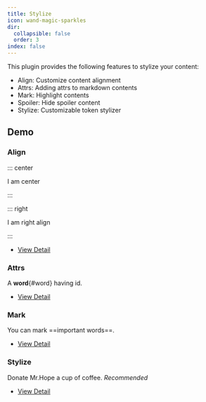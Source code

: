 ```yaml
---
title: Stylize
icon: wand-magic-sparkles
dir:
  collapsible: false
  order: 3
index: false
---
```


<!-- #region intro -->

This plugin provides the following features to stylize your content:

- Align: Customize content alignment
- Attrs: Adding attrs to markdown contents
- Mark: Highlight contents
- Spoiler: Hide spoiler content
- Stylize: Customizable token stylizer

<!-- #endregion intro -->

<!-- more -->

## Demo

<!-- #region demo -->

### Align

::: center

I am center

:::

::: right

I am right align

:::

- [View Detail](./align.md)

### Attrs

A **word**{#word} having id.

- [View Detail](./attrs.md)

### Mark

You can mark ==important words==.

- [View Detail](./mark.md)

### Stylize

Donate Mr.Hope a cup of coffee. _Recommended_

- [View Detail](./stylize.md)

<!-- #endregion demo -->
